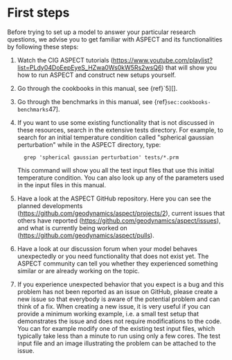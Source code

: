 # First steps

Before trying to set up a model to answer your particular research questions,
we advise you to get familiar with ASPECT and
its functionalities by following these steps:

1.  Watch the CIG ASPECT tutorials
    (<https://www.youtube.com/playlist?list=PLdy04DoEepEyeS_HZwa0Ws0kW5Rs2wsQ6>)
    that will show you how to run ASPECT and
    construct new setups yourself.

2.  Go through the cookbooks in this manual, see {ref}`5][].

3.  Go through the benchmarks in this manual, see
    {ref}`sec:cookbooks-benchmarks`47].

4.  If you want to use some existing functionality that is not discussed in
    these resources, search in the extensive tests directory. For example, to
    search for an initial temperature condition called "spherical
    gaussian perturbation" while in the
    ASPECT directory, type:

          grep 'spherical gaussian perturbation' tests/*.prm

    This command will show you all the test input files that use this initial
    temperature condition. You can also look up any of the parameters used in
    the input files in this manual.

5.  Have a look at the ASPECT GitHub
    repository. Here you can see the planned developments
    (<https://github.com/geodynamics/aspect/projects/2>), current issues that
    others have reported (<https://github.com/geodynamics/aspect/issues>), and
    what is currently being worked on
    (<https://github.com/geodynamics/aspect/pulls>).

6.  Have a look at our discussion forum when your model behaves unexpectedly
    or you need functionality that does not exist yet. The
    ASPECT community can tell you whether they
    experienced something similar or are already working on the topic.

7.  If you experience unexpected behavior that you expect is a bug and this
    problem has not been reported as an issue on GitHub, please create a new
    issue so that everybody is aware of the potential problem and can think of
    a fix. When creating a new issue, it is very useful if you can provide a
    minimum working example, i.e. a small test setup that demonstrates the
    issue and does not require modifications to the code. You can for example
    modify one of the existing test input files, which typically take less
    than a minute to run using only a few cores. The test input file and an
    image illustrating the problem can be attached to the issue.
